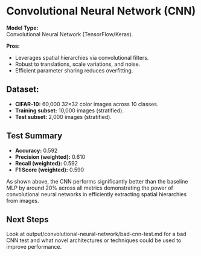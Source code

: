 
# Convolutional Neural Network (CNN)

**Model Type:**  
Convolutional Neural Network (TensorFlow/Keras).

**Pros:**  
- Leverages spatial hierarchies via convolutional filters.  
- Robust to translations, scale variations, and noise.  
- Efficient parameter sharing reduces overfitting.

## Dataset:
- **CIFAR‑10:** 60,000 32×32 color images across 10 classes.  
- **Training subset:** 10,000 images (stratified).  
- **Test subset:** 2,000 images (stratified).

## Test Summary
- **Accuracy:** 0.592  
- **Precision (weighted):** 0.610  
- **Recall (weighted):** 0.592  
- **F1 Score (weighted):** 0.590

As shown above, the CNN performs significantly better than the baseline MLP by around 20% across all metrics demonstrating
the power of convolutional neural networks in efficiently extracting spatial hierarchies from images.

## Next Steps
Look at output/convolutional-neural-network/bad-cnn-test.md for a bad CNN test and what novel architectures 
or techniques could be used to improve performance.
